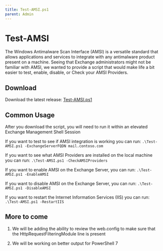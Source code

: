 ```yaml
---
title: Test-AMSI.ps1
parent: Admin
---
```


# Test-AMSI

The Windows Antimalware Scan Interface (AMSI) is a versatile standard that allows applications and services to integrate with any antimalware product present on a machine. Seeing that Exchange administrators might not be familiar with AMSI, we wanted to provide a script that would make life a bit easier to test, enable, disable, or Check your AMSI Providers.

## Download

Download the latest release: [Test-AMSI.ps1](https://github.com/microsoft/CSS-Exchange/releases/latest/download/Test-AMSI.ps1)

## Common Usage

After you download the script, you will need to run it within an elevated Exchange Management Shell Session  

If you want to test to see if AMSI integration is working you can run: `.\Test-AMSI.ps1 -ExchangeServerFQDN mail.contoso.com`  

If you want to see what AMSI Providers are installed on the local machine you can run: `.\Test-AMSI.ps1 -CheckAMSIProviders`  

If you want to enable AMSI on the Exchange Server, you can run: `.\Test-AMSI.ps1 -EnableAMSI`  

If you want to disable AMSI on the Exchange Server, you can run: `.\Test-AMSI.ps1 -DisableAMSI`  

If you want to restart the Internet Information Services (IIS) you can run: `.\Test-AMSI.ps1 -RestartIIS`  

## More to come

1. We will be adding the ability to review the web.config to make sure that the HttpRequestFilteringModule line is present

2. We will be working on better output for PowerShell 7
